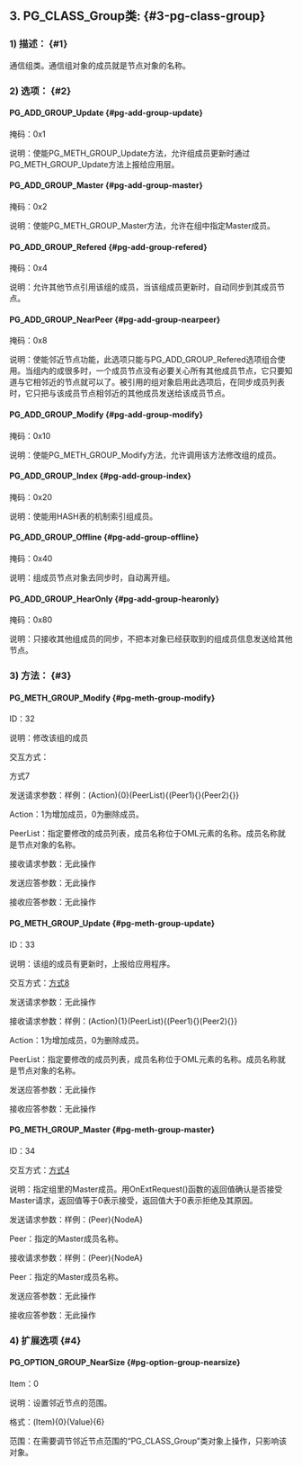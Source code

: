 ## 3\. PG_CLASS_Group类: {#3-pg-class-group}

### 1) 描述： {#1}

通信组类。通信组对象的成员就是节点对象的名称。

### 2) 选项： {#2}

#### PG_ADD_GROUP_Update {#pg-add-group-update}

掩码：0x1

说明：使能PG_METH_GROUP_Update方法，允许组成员更新时通过PG_METH_GROUP_Update方法上报给应用层。

#### PG_ADD_GROUP_Master {#pg-add-group-master}

掩码：0x2

说明：使能PG_METH_GROUP_Master方法，允许在组中指定Master成员。

#### PG_ADD_GROUP_Refered {#pg-add-group-refered}

掩码：0x4

说明：允许其他节点引用该组的成员，当该组成员更新时，自动同步到其成员节点。

#### PG_ADD_GROUP_NearPeer {#pg-add-group-nearpeer}

掩码：0x8

说明：使能邻近节点功能，此选项只能与PG_ADD_GROUP_Refered选项组合使用。当组内的成很多时，一个成员节点没有必要关心所有其他成员节点，它只要知道与它相邻近的节点就可以了。被引用的组对象启用此选项后，在同步成员列表时，它只把与该成员节点相邻近的其他成员发送给该成员节点。

#### PG_ADD_GROUP_Modify {#pg-add-group-modify}

掩码：0x10

说明：使能PG_METH_GROUP_Modify方法，允许调用该方法修改组的成员。

#### PG_ADD_GROUP_Index {#pg-add-group-index}

掩码：0x20

说明：使能用HASH表的机制索引组成员。

#### PG_ADD_GROUP_Offline {#pg-add-group-offline}

掩码：0x40

说明：组成员节点对象去同步时，自动离开组。

#### PG_ADD_GROUP_HearOnly {#pg-add-group-hearonly}

掩码：0x80

说明：只接收其他组成员的同步，不把本对象已经获取到的组成员信息发送给其他节点。

### 3) 方法： {#3}

#### PG_METH_GROUP_Modify {#pg-meth-group-modify}

ID：32

说明：修改该组的成员

交互方式：

方式7

发送请求参数：样例：(Action){0}(PeerList){(Peer1){}(Peer2){}}

Action：1为增加成员，0为删除成员。

PeerList：指定要修改的成员列表，成员名称位于OML元素的名称。成员名称就是节点对象的名称。

接收请求参数：无此操作

发送应答参数：无此操作

接收应答参数：无此操作

#### PG_METH_GROUP_Update {#pg-meth-group-update}

ID：33

说明：该组的成员有更新时，上报给应用程序。

交互方式：[方式8](..\jie_shao\4_kong_jian_yu_ying_yong_cheng_xu_de_jiao_hu_fang_.md#9-8)

发送请求参数：无此操作

接收请求参数：样例：(Action){1}(PeerList){(Peer1){}(Peer2){}}

Action：1为增加成员，0为删除成员。

PeerList：指定要修改的成员列表，成员名称位于OML元素的名称。成员名称就是节点对象的名称。

发送应答参数：无此操作

接收应答参数：无此操作

#### PG_METH_GROUP_Master {#pg-meth-group-master}

ID：34

交互方式：[方式4](..\jie_shao\4_kong_jian_yu_ying_yong_cheng_xu_de_jiao_hu_fang_.md#5-4)

说明：指定组里的Master成员。用OnExtRequest()函数的返回值确认是否接受Master请求，返回值等于0表示接受，返回值大于0表示拒绝及其原因。

发送请求参数：样例：(Peer){NodeA}

Peer：指定的Master成员名称。

接收请求参数：样例：(Peer){NodeA}

Peer：指定的Master成员名称。

发送应答参数：无此操作

接收应答参数：无此操作

### 4) 扩展选项 {#4}

#### PG_OPTION_GROUP_NearSize {#pg-option-group-nearsize}

Item：0

说明：设置邻近节点的范围。

格式：(Item){0}(Value){6}

范围：在需要调节邻近节点范围的“PG_CLASS_Group”类对象上操作，只影响该对象。